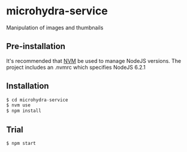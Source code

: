 # microhydra-service

Manipulation of images and thumbnails

## Pre-installation

It's recommended that [NVM](https://github.com/creationix/nvm) be used to manage NodeJS versions.
The project includes an .nvmrc which specifies NodeJS 6.2.1

## Installation

```javascript
$ cd microhydra-service
$ nvm use
$ npm install
```

## Trial

```shell
$ npm start
```

